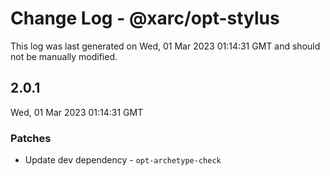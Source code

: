 # Change Log - @xarc/opt-stylus

This log was last generated on Wed, 01 Mar 2023 01:14:31 GMT and should not be manually modified.

## 2.0.1
Wed, 01 Mar 2023 01:14:31 GMT

### Patches

- Update dev dependency - `opt-archetype-check `

